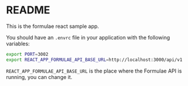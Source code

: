# README

This is the formulae react sample app.

You should have an `.envrc` file in your application with the following variables:

```sh
export PORT=3002
export REACT_APP_FORMULAE_API_BASE_URL=http://localhost:3000/api/v1
```

`REACT_APP_FORMULAE_API_BASE_URL` is the place where the Formulae API is
running, you can change it.

